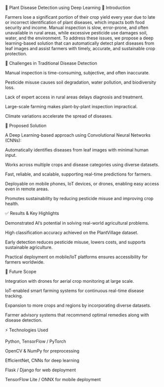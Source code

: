 🌱 Plant Disease Detection using Deep Learning
📌 Introduction

Farmers lose a significant portion of their crop yield every year due to late or incorrect identification of plant diseases, which impacts both food security and income. Manual inspection is slow, error-prone, and often unavailable in rural areas, while excessive pesticide use damages soil, water, and the environment. To address these issues, we propose a deep learning-based solution that can automatically detect plant diseases from leaf images and assist farmers with timely, accurate, and sustainable crop protection.

🚜 Challenges in Traditional Disease Detection

Manual inspection is time-consuming, subjective, and often inaccurate.

Pesticide misuse causes soil degradation, water pollution, and biodiversity loss.

Lack of expert access in rural areas delays diagnosis and treatment.

Large-scale farming makes plant-by-plant inspection impractical.

Climate variations accelerate the spread of diseases.

🤖 Proposed Solution

A Deep Learning-based approach using Convolutional Neural Networks (CNNs):

Automatically identifies diseases from leaf images with minimal human input.

Works across multiple crops and disease categories using diverse datasets.

Fast, reliable, and scalable, supporting real-time predictions for farmers.

Deployable on mobile phones, IoT devices, or drones, enabling easy access even in remote areas.

Promotes sustainability by reducing pesticide misuse and improving crop health.

✅ Results & Key Highlights

Demonstrated AI’s potential in solving real-world agricultural problems.

High classification accuracy achieved on the PlantVillage dataset.

Early detection reduces pesticide misuse, lowers costs, and supports sustainable agriculture.

Practical deployment on mobile/IoT platforms ensures accessibility for farmers worldwide.

🔮 Future Scope

Integration with drones for aerial crop monitoring at large scale.

IoT-enabled smart farming systems for continuous real-time disease tracking.

Expansion to more crops and regions by incorporating diverse datasets.

Farmer advisory systems that recommend optimal remedies along with disease detection.

⚡ Technologies Used

Python, TensorFlow / PyTorch

OpenCV & NumPy for preprocessing

EfficientNet, CNNs for deep learning

Flask / Django for web deployment

TensorFlow Lite / ONNX for mobile deployment

